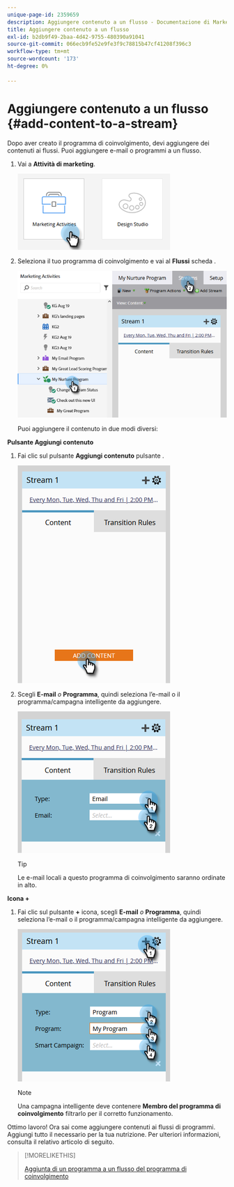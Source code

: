```yaml
---
unique-page-id: 2359659
description: Aggiungere contenuto a un flusso - Documentazione di Marketo - Documentazione del prodotto
title: Aggiungere contenuto a un flusso
exl-id: b2db9f49-2baa-4d42-9755-480390a91041
source-git-commit: 066ecb9fe52e9fe3f9c78815b47cf41208f396c3
workflow-type: tm+mt
source-wordcount: '173'
ht-degree: 0%

---
```


# Aggiungere contenuto a un flusso {#add-content-to-a-stream}

Dopo aver creato il programma di coinvolgimento, devi aggiungere dei contenuti ai flussi. Puoi aggiungere e-mail o programmi a un flusso.

1. Vai a **Attività di marketing**.

   ![](assets/add-content-to-a-stream-1.png)

1. Seleziona il tuo programma di coinvolgimento e vai al **Flussi** scheda .

   ![](assets/add-content-to-a-stream-2.png)

   Puoi aggiungere il contenuto in due modi diversi:

**Pulsante Aggiungi contenuto**

1. Fai clic sul pulsante **Aggiungi contenuto** pulsante .

   ![](assets/add-content-to-a-stream-3.png)

1. Scegli **E-mail** _o_ **Programma**, quindi seleziona l’e-mail o il programma/campagna intelligente da aggiungere.

   ![](assets/add-content-to-a-stream-4.png)

   >[!TIP]
   >
   >Le e-mail locali a questo programma di coinvolgimento saranno ordinate in alto.

**Icona +**

1. Fai clic sul pulsante **+** icona, scegli **E-mail** _o_ **Programma**, quindi seleziona l’e-mail o il programma/campagna intelligente da aggiungere.

   ![](assets/add-content-to-a-stream-5.png)

   >[!NOTE]
   >
   >Una campagna intelligente deve contenere **Membro del programma di coinvolgimento** filtrarlo per il corretto funzionamento.

Ottimo lavoro! Ora sai come aggiungere contenuti ai flussi di programmi. Aggiungi tutto il necessario per la tua nutrizione. Per ulteriori informazioni, consulta il relativo articolo di seguito.

>[!MORELIKETHIS]
>
>[Aggiunta di un programma a un flusso del programma di coinvolgimento](/help/marketo/product-docs/email-marketing/drip-nurturing/creating-an-engagement-program/adding-a-program-to-an-engagement-program-stream.md)
